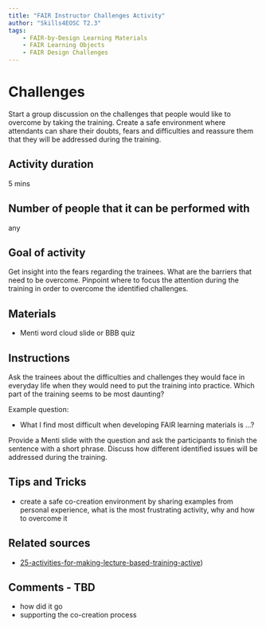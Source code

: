 ```yaml
---
title: "FAIR Instructor Challenges Activity"
author: "Skills4EOSC T2.3"
tags: 
    - FAIR-by-Design Learning Materials
    - FAIR Learning Objects
    - FAIR Design Challenges
---
```


# Challenges
Start a group discussion on the challenges that people would like to overcome by taking the training. Create a safe environment where attendants can share their doubts, fears and difficulties and reassure them that they will be addressed during the training. 

## Activity duration

5 mins

## Number of people that it can be performed with

any

## Goal of activity

Get insight into the fears regarding the trainees. What are the barriers that need to be overcome. Pinpoint where to focus the attention during the training in order to overcome the identified challenges.

## Materials
- Menti word cloud slide or BBB quiz

## Instructions

Ask the trainees about the difficulties and challenges they would face in everyday life when they would need to put the training into practice. Which part of the training seems to be most daunting?

Example question: 
- What I find most difficult when developing FAIR learning materials is ...?

Provide a Menti slide with the question and ask the participants to finish the sentence with a short phrase.
Discuss how different identified issues will be addressed during the training.

## Tips and Tricks
- create a safe co-creation environment by sharing examples from personal experience, what is the most frustrating activity, why and how to overcome it

## Related sources
- [25-activities-for-making-lecture-based-training-active](https://www.businesstrainingworks.com/training-resource/25-activities-for-making-lecture-based-training-active/))

## Comments - TBD
- how did it go
- supporting the co-creation process